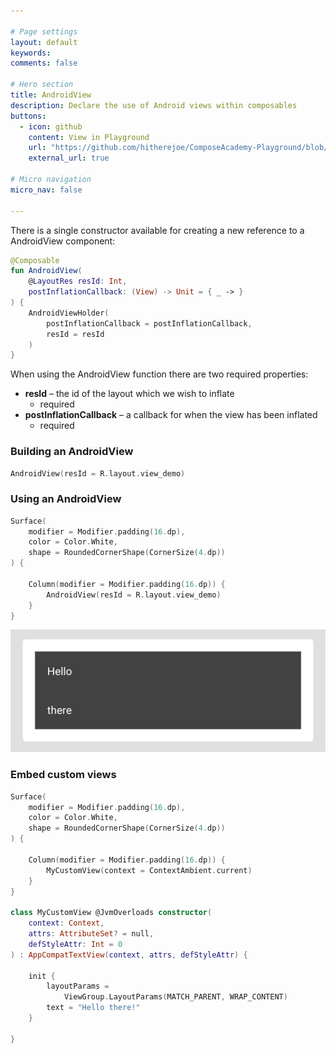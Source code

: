 ```yaml
---

# Page settings
layout: default
keywords:
comments: false

# Hero section
title: AndroidView
description: Declare the use of Android views within composables
buttons:
  - icon: github
    content: View in Playground
    url: "https://github.com/hitherejoe/ComposeAcademy-Playground/blob/master/app/src/main/java/co/joebirch/composeplayground/foundation/border.kt"
    external_url: true
    
# Micro navigation
micro_nav: false

---
```


There is a single constructor available for creating a new reference to a AndroidView component:

```kotlin
@Composable
fun AndroidView(
    @LayoutRes resId: Int, 
    postInflationCallback: (View) -> Unit = { _ -> }
) {
    AndroidViewHolder(
        postInflationCallback = postInflationCallback,
        resId = resId
    )
}
```

When using the AndroidView function there are two required properties:

* **resId** – the id of the layout which we wish to inflate
  * required
* **postInflationCallback** – a callback for when the view has been inflated
  * required

### Building an AndroidView

```kotlin
AndroidView(resId = R.layout.view_demo)
```

### Using an AndroidView

```kotlin
Surface(
    modifier = Modifier.padding(16.dp),
    color = Color.White,
    shape = RoundedCornerShape(CornerSize(4.dp))
) {

    Column(modifier = Modifier.padding(16.dp)) {
        AndroidView(resId = R.layout.view_demo)
    }
}
```

![Android View](/academy/foundation/media/androidview.png)

### Embed custom views

```kotlin
Surface(
    modifier = Modifier.padding(16.dp),
    color = Color.White,
    shape = RoundedCornerShape(CornerSize(4.dp))
) {

    Column(modifier = Modifier.padding(16.dp)) {
        MyCustomView(context = ContextAmbient.current)
    }
}

class MyCustomView @JvmOverloads constructor(
    context: Context,
    attrs: AttributeSet? = null,
    defStyleAttr: Int = 0
) : AppCompatTextView(context, attrs, defStyleAttr) {

    init {
        layoutParams = 
            ViewGroup.LayoutParams(MATCH_PARENT, WRAP_CONTENT)
        text = "Hello there!"
    }

}
```
